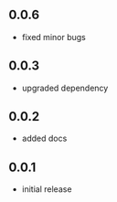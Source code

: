 ## 0.0.6
* fixed minor bugs

## 0.0.3
* upgraded dependency

## 0.0.2
* added docs

## 0.0.1
* initial release